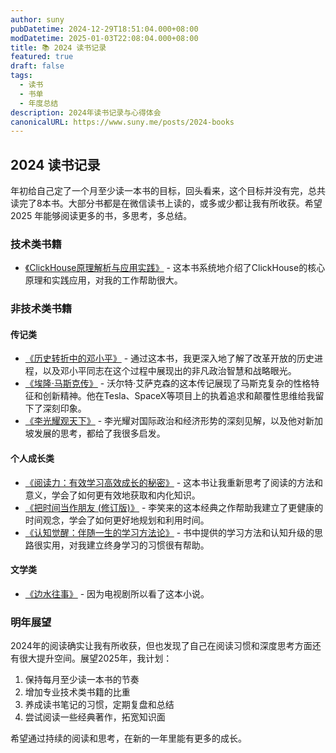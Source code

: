 ```yaml
---
author: suny
pubDatetime: 2024-12-29T18:51:04.000+08:00
modDatetime: 2025-01-03T22:08:04.000+08:00
title: 📚 2024 读书记录
featured: true
draft: false
tags:
  - 读书
  - 书单
  - 年度总结
description: 2024年读书记录与心得体会
canonicalURL: https://www.suny.me/posts/2024-books
---
```


## 2024 读书记录

年初给自己定了一个月至少读一本书的目标，回头看来，这个目标并没有完，总共读完了8本书。大部分书都是在微信读书上读的，或多或少都让我有所收获。希望 2025 年能够阅读更多的书，多思考，多总结。

### 技术类书籍

- [《ClickHouse原理解析与应用实践》](https://book.douban.com/subject/35091211/) - 这本书系统地介绍了ClickHouse的核心原理和实践应用，对我的工作帮助很大。

### 非技术类书籍

#### 传记类

- [《历史转折中的邓小平》](https://book.douban.com/subject/36946420/) - 通过这本书，我更深入地了解了改革开放的历史进程，以及邓小平同志在这个过程中展现出的非凡政治智慧和战略眼光。
- [《埃隆·马斯克传》](https://book.douban.com/subject/36518892/) - 沃尔特·艾萨克森的这本传记展现了马斯克复杂的性格特征和创新精神。他在Tesla、SpaceX等项目上的执着追求和颠覆性思维给我留下了深刻印象。
- [《李光耀观天下》](https://book.douban.com/subject/26413154/) - 李光耀对国际政治和经济形势的深刻见解，以及他对新加坡发展的思考，都给了我很多启发。

#### 个人成长类

- [《阅读力：有效学习高效成长的秘密》](https://book.douban.com/subject/35249078/) - 这本书让我重新思考了阅读的方法和意义，学会了如何更有效地获取和内化知识。
- [《把时间当作朋友 (修订版)》](https://book.douban.com/subject/36462984/) - 李笑来的这本经典之作帮助我建立了更健康的时间观念，学会了如何更好地规划和利用时间。
- [《认知觉醒：伴随一生的学习方法论》](https://book.douban.com/subject/36110356/) - 书中提供的学习方法和认知升级的思路很实用，对我建立终身学习的习惯很有帮助。

#### 文学类

- [《边水往事》](https://book.douban.com/subject/36865034/) - 因为电视剧所以看了这本小说。

### 明年展望

2024年的阅读确实让我有所收获，但也发现了自己在阅读习惯和深度思考方面还有很大提升空间。展望2025年，我计划：

1. 保持每月至少读一本书的节奏
2. 增加专业技术类书籍的比重
3. 养成读书笔记的习惯，定期复盘和总结
4. 尝试阅读一些经典著作，拓宽知识面

希望通过持续的阅读和思考，在新的一年里能有更多的成长。
